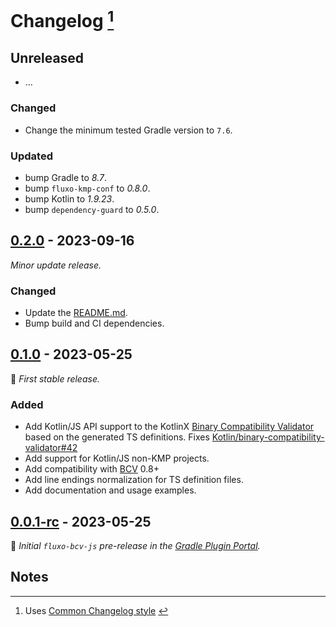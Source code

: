 # Changelog [^1]


## Unreleased

[//]: # (Changed, Added, Removed, Fixed, Updated)
- ...

### Changed
- Change the minimum tested Gradle version to `7.6`.

### Updated
- bump Gradle to _8.7_.
- bump `fluxo-kmp-conf` to _0.8.0_.
- bump Kotlin to _1.9.23_.
- bump `dependency-guard` to _0.5.0_.


## [0.2.0] - 2023-09-16

_Minor update release._

### Changed
- Update the [README.md](README.md).
- Bump build and CI dependencies.


## [0.1.0] - 2023-05-25

🌱 _First stable release._

### Added
- Add Kotlin/JS API support to the KotlinX [Binary Compatibility Validator][bcv] based on the generated TS definitions.
  Fixes [Kotlin/binary-compatibility-validator#42](https://github.com/Kotlin/binary-compatibility-validator/issues/42)
- Add support for Kotlin/JS non-KMP projects.
- Add compatibility with [BCV][bcv] 0.8+
- Add line endings normalization for TS definition files.
- Add documentation and usage examples.


## [0.0.1-rc] - 2023-05-25

🌱 _Initial `fluxo-bcv-js` pre-release in the [Gradle Plugin Portal](https://plugins.gradle.org/plugin/io.github.fluxo-kt.binary-compatibility-validator-js)._


## Notes

[0.2.0]: https://github.com/fluxo-kt/fluxo-bcv-js/releases/tag/v0.2.0
[0.1.0]: https://github.com/fluxo-kt/fluxo-bcv-js/releases/tag/v0.1.0
[0.0.1-rc]: https://github.com/fluxo-kt/fluxo-bcv-js/releases/tag/v0.0.1-rc

[bcv]: https://github.com/Kotlin/binary-compatibility-validator

[^1]: Uses [Common Changelog style](https://common-changelog.org/) [^2]
[^2]: https://github.com/vweevers/common-changelog#readme
